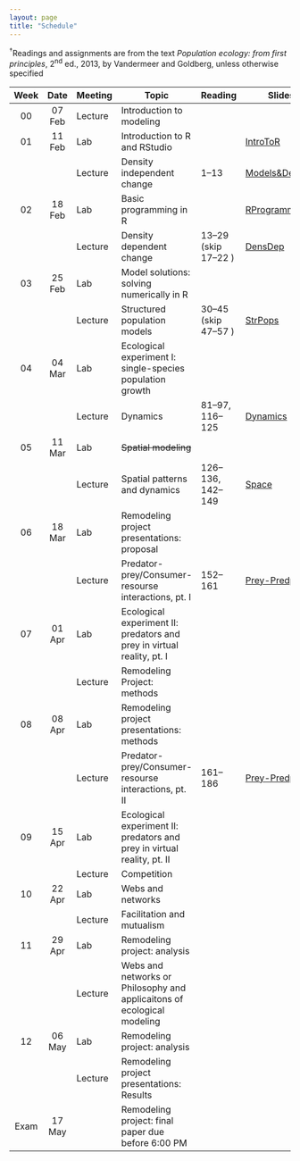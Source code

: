 ```yaml
---
layout: page
title: "Schedule"
---
```


<style>
.content {
  padding-top:    4rem;
  padding-bottom: 4rem;
}

@media (min-width: 48em) {
  .content {
​    max-width: 50rem;
​    margin-left: 16rem;
​    margin-right: 2rem;
  }
}

@media (min-width: 64em) {
  .content {
​    margin-left: 18rem;
​    margin-right: 4rem;
  }
}
</style>

<sup>&#8224;</sup>Readings and assignments are from the text *Population ecology: from first principles*, 2<sup>nd</sup> ed., 2013, by Vandermeer and Goldberg, unless otherwise specified

| Week |  Date  | Meeting |     Topic                                                               | Reading             | Slides                                                           | PSet Notes                                                                                                                         | Assignments                                                                                                       | Video                                                                                                                                                                              | Misc.                                                                                    |
|:----:|:------:|---------|-------------------------------------------------------------------------|---------------------|------------------------------------------------------------------|------------------------------------------------------------------------------------------------------------------------------------|-------------------------------------------------------------------------------------------------------------------|------------------------------------------------------------------------------------------------------------------------------------------------------------------------------------|------------------------------------------------------------------------------------------|
| 00   | 07 Feb | Lecture | Introduction to modeling                                                |                     |                                                                  |                                                                                                                                    |                                                                                                                   |                                                                                                                                                                                    |                                                                                          |
| 01   | 11 Feb |   Lab   | Introduction to R and RStudio                                           |                     | [IntroToR](../Presentations/Lab01_IntroToR.html)                 |                                                                                                                                    | [Lab report 1](../Assignments/LabReports/LabReport_1.html), [Key](../Assignments/LabReports/LabReport_1_Key.html) |                                                                                                                                                                                    |                                                                                          |
|      |        | Lecture | Density independent change                                              | 1–13                | [Models&DensInd](../Presentations/Wk01Models_DensIndGrowth.html) |                                                                                                                                    | 1.1–1.6, [Key](../Assignments/LectureProblemSets/Ch01_Wk1ProblemSet_key.html)                                     | [Tu](https://drive.google.com/file/d/1zWYDbWTsevAThawVXsggZXiS8vnMk9Wj/view?usp=sharing), [Th](https://drive.google.com/file/d/1fyieK1Cs2jgYpNIXPyiY9xV93oPJtWJx/view?usp=sharing) |                                                                                          |
| 02   | 18 Feb |   Lab   | Basic programming in R                                                  |                     | [RProgramming](../Presentations/Lab02_ProgrammingR.html)         |                                                                                                                                    | [Lab report 2](../Assignments/LabReports/LabReport_2.html), [Key](../Assignments/LabReports/LabReport_2_Key.html) |                                                                                                                                                                                    |                                                                                          |
|      |        | Lecture | Density dependent change                                                | 13–29 (skip 17–22 ) | [DensDep](../Presentations/Wk02_DensDep.html)                    | [Ch01PSetNotes](../Assignments/LectureProblemSets/Ch01_ProblemNotes.html)                                                          | 1.1–1.18 (skip 1.14 & 1.15), [Key](../Assignments/LectureProblemSets/Ch01_ProblemSet_key.html)                    | [Tu](https://drive.google.com/file/d/1UzAXZ2D52hJV4vewDSrnhppHIVnn2ZWz/view?usp=sharing), Th                                                                                       |                                                                                          |
| 03   | 25 Feb |   Lab   | Model solutions: solving numerically in R                               |                     |                                                                  |                                                                                                                                    | [NumericalSolve](../Assignments/LabReports/LabReport_3.html)                                                      |                                                                                                                                                                                    | [RemodProjLitSearch](../Assignments/RemodelingProject/RemodelingProject_LitSearch.html)  |
|      |        | Lecture | Structured population models                                            | 30–45 (skip 47–57 ) | [StrPops](../Presentations/Wk03_StrPops.html)                    | [Ch02PSetNotes](../Assignments/LectureProblemSets/Ch02_ProblemNotes.html)                                                          | 2.1–2.19, [Key](../Assignments/LectureProblemSets/Ch02_ProblemSet_key.html)                                       | [Tu](https://drive.google.com/file/d/12lsA4pT52dXySELgSneWOdNiA1ywQHUx/view?usp=sharing), [Th](https://drive.google.com/file/d/12pZ-Vt3x8YZb0zNuNQWk-RRBbwwRE1E_/view?usp=sharing) |                                                                                          |
| 04   | 04 Mar |   Lab   | Ecological experiment I: single-species population growth               |                     |                                                                  |                                                                                                                                    | [Lab exp. 1](../Assignments/LabExperiments/LabExperiment_1.html)                                                  |                                                                                                                                                                                    |                                                                                          |
|      |        | Lecture | Dynamics                                                                | 81–97, 116–125      | [Dynamics](../Presentations/Wk04_Dynamics.html)                  | [Ch04PSetNotes](../Assignments/LectureProblemSets/Ch04_ProblemNotes.html)                                                          | 4.1–4.9, [Key](../Assignments/LectureProblemSets/Ch04_ProblemSet_key.html)                                        | [Tu](https://drive.google.com/file/d/1Tm6NOBXDXVHAH0_U0n5vBKoI20RVs6qj/view?usp=sharing), [Th](https://drive.google.com/file/d/1XLU0ZFA1UpDiADRTg6PkRWxhdbAcrsF7/view?usp=sharing) |                                                                                          |
| 05   | 11 Mar |   Lab   | ~~Spatial modeling~~                                                    |                     |                                                                  |                                                                                                                                    |                                                                                                                   |                                                                                                                                                                                    | [RemodProjPropPres](../Assignments/RemodelingProject/RemodelingPrject_ProposalPres.html) |
|      |        | Lecture | Spatial patterns and dynamics                                           | 126–136, 142–149    | [Space](../Presentations/Wk05_Space.html)                        | [Ch05PSetNotes](../Assignments/LectureProblemSets/Ch05_ProblemNotes.html), [Data](../Assignments/LectureProblemSets/Ch05_Data.zip) | 5.1–5.9, 5.14–5.18, [Key](../Assignments/LectureProblemSets/Ch05_ProblemSet_key.html)                             | [Tu](https://drive.google.com/file/d/1q3FQPvzfQ0wHubrB7Fu7AVuyVqX-42E8/view?usp=sharing), Th                                                                                       |                                                                                          |
| 06   | 18 Mar |   Lab   | Remodeling project presentations: proposal                              |                     |                                                                  |                                                                                                                                    |                                                                                                                   |                                                                                                                                                                                    |                                                                                          |
|      |        | Lecture | Predator-prey/Consumer-resourse interactions, pt. I                     | 152–161             | [Prey-PredptI](../Presentations/Wk06_PredatorPrey.html)          | [Ch06PSetNotes](../Assignments/LectureProblemSets/Ch06_ProblemNotes.html)                                                          | 6.1–6.5, [Key](../Assignments/LectureProblemSets/Ch06_ProblemSet_key.html)                                        |                                                                                                                                                                                    |                                                                                          |
| 07   | 01 Apr |   Lab   | Ecological experiment II: predators and prey in virtual reality, pt. I  |                     |                                                                  |                                                                                                                                    |                                                                                                                   |                                                                                                                                                                                    | [RemodProjMethPres](../Assignments/RemodelingProject/RemodelingProject_Methods.html)     |
|      |        | Lecture | Remodeling Project: methods                                             |                     |                                                                  |                                                                                                                                    |                                                                                                                   | Tu, Th                                                                                                                                                                             |                                                                                          |
| 08   | 08 Apr |   Lab   | Remodeling project presentations: methods                               |                     |                                                                  |                                                                                                                                    |                                                                                                                   |                                                                                                                                                                                    |                                                                                          |
|      |        | Lecture | Predator-prey/Consumer-resourse interactions, pt. II                    | 161–186             | [Prey-PredptII](../Presentations/Wk08_PredatorPreyCont.html)     | [Ch06ContPSetNotes](../Assignments/LectureProblemSets/Ch06Cont_ProblemNotes.html)                                                  | 6.6–6.17                                                                                                          | [Tu](), [Th]()                                                                                                                                                                     |                                                                                          |
| 09   | 15 Apr |   Lab   | Ecological experiment II: predators and prey in virtual reality, pt. II |                     |                                                                  |                                                                                                                                    |                                                                                                                   |                                                                                                                                                                                    |                                                                                          |
|      |        | Lecture | Competition                                                             |                     |                                                                  |                                                                                                                                    |                                                                                                                   |                                                                                                                                                                                    |                                                                                          |
| 10   | 22 Apr |   Lab   | Webs and networks                                                       |                     |                                                                  |                                                                                                                                    |                                                                                                                   |                                                                                                                                                                                    |                                                                                          |
|      |        | Lecture | Facilitation and mutualism                                              |                     |                                                                  |                                                                                                                                    |                                                                                                                   |                                                                                                                                                                                    |                                                                                          |
| 11   | 29 Apr |   Lab   | Remodeling project: analysis                                            |                     |                                                                  |                                                                                                                                    |                                                                                                                   |                                                                                                                                                                                    |                                                                                          |
|      |        | Lecture | Webs and networks or Philosophy and applicaitons of ecological modeling |                     |                                                                  |                                                                                                                                    |                                                                                                                   |                                                                                                                                                                                    |                                                                                          |
| 12   | 06 May |   Lab   | Remodeling project: analysis                                            |                     |                                                                  |                                                                                                                                    |                                                                                                                   |                                                                                                                                                                                    |                                                                                          |
|      |        | Lecture | Remodeling project presentations: Results                               |                     |                                                                  |                                                                                                                                    |                                                                                                                   |                                                                                                                                                                                    |                                                                                          |
| Exam | 17 May |         | Remodeling project: final paper due before 6:00 PM                      |                     |                                                                  |                                                                                                                                    |                                                                                                                   |                                                                                                                                                                                    |                                                                                          |

